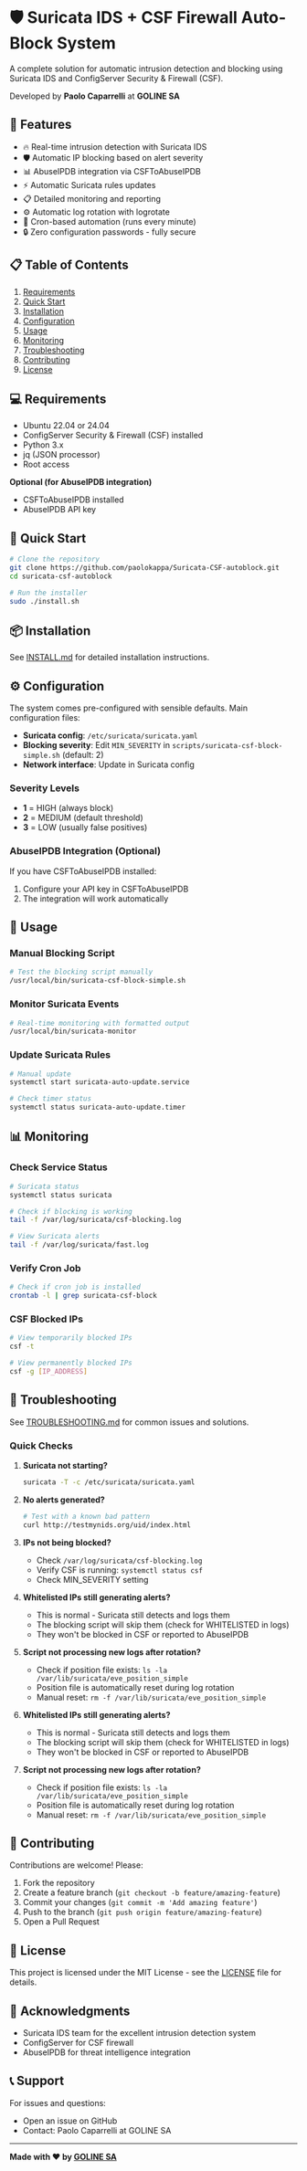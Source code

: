 # 🛡️ Suricata IDS + CSF Firewall Auto-Block System

A complete solution for automatic intrusion detection and blocking using Suricata IDS and ConfigServer Security & Firewall (CSF).

Developed by **Paolo Caparrelli** at **GOLINE SA**

## 🚀 Features

- 🔥 Real-time intrusion detection with Suricata IDS
- 🛡️ Automatic IP blocking based on alert severity
- 📊 AbuseIPDB integration via CSFToAbuseIPDB
- ⚡ Automatic Suricata rules updates
- 📋 Detailed monitoring and reporting
- ⚙️ Automatic log rotation with logrotate
- 🔧 Cron-based automation (runs every minute)
- 🔒 Zero configuration passwords - fully secure

## 📋 Table of Contents

1. [Requirements](#-requirements)
2. [Quick Start](#-quick-start)
3. [Installation](#-installation)
4. [Configuration](#-configuration)
5. [Usage](#-usage)
6. [Monitoring](#-monitoring)
7. [Troubleshooting](#-troubleshooting)
8. [Contributing](#-contributing)
9. [License](#-license)

## 💻 Requirements

- Ubuntu 22.04 or 24.04
- ConfigServer Security & Firewall (CSF) installed
- Python 3.x
- jq (JSON processor)
- Root access

**Optional (for AbuseIPDB integration)**
- CSFToAbuseIPDB installed
- AbuseIPDB API key

## 🚀 Quick Start

```bash
# Clone the repository
git clone https://github.com/paolokappa/Suricata-CSF-autoblock.git
cd suricata-csf-autoblock

# Run the installer
sudo ./install.sh
```

## 📦 Installation

See [INSTALL.md](docs/INSTALL.md) for detailed installation instructions.

## ⚙️ Configuration

The system comes pre-configured with sensible defaults. Main configuration files:

- **Suricata config**: `/etc/suricata/suricata.yaml`
- **Blocking severity**: Edit `MIN_SEVERITY` in `scripts/suricata-csf-block-simple.sh` (default: 2)
- **Network interface**: Update in Suricata config

### Severity Levels

- **1** = HIGH (always block)
- **2** = MEDIUM (default threshold)
- **3** = LOW (usually false positives)

### AbuseIPDB Integration (Optional)

If you have CSFToAbuseIPDB installed:
1. Configure your API key in CSFToAbuseIPDB
2. The integration will work automatically

## 🎯 Usage

### Manual Blocking Script

```bash
# Test the blocking script manually
/usr/local/bin/suricata-csf-block-simple.sh
```

### Monitor Suricata Events

```bash
# Real-time monitoring with formatted output
/usr/local/bin/suricata-monitor
```

### Update Suricata Rules

```bash
# Manual update
systemctl start suricata-auto-update.service

# Check timer status
systemctl status suricata-auto-update.timer
```

## 📊 Monitoring

### Check Service Status

```bash
# Suricata status
systemctl status suricata

# Check if blocking is working
tail -f /var/log/suricata/csf-blocking.log

# View Suricata alerts
tail -f /var/log/suricata/fast.log
```

### Verify Cron Job

```bash
# Check if cron job is installed
crontab -l | grep suricata-csf-block
```

### CSF Blocked IPs

```bash
# View temporarily blocked IPs
csf -t

# View permanently blocked IPs
csf -g [IP_ADDRESS]
```

## 🔧 Troubleshooting

See [TROUBLESHOOTING.md](docs/TROUBLESHOOTING.md) for common issues and solutions.

### Quick Checks

1. **Suricata not starting?**
   ```bash
   suricata -T -c /etc/suricata/suricata.yaml
   ```

2. **No alerts generated?**
   ```bash
   # Test with a known bad pattern
   curl http://testmynids.org/uid/index.html
   ```

3. **IPs not being blocked?**
   - Check `/var/log/suricata/csf-blocking.log`
   - Verify CSF is running: `systemctl status csf`
   - Check MIN_SEVERITY setting

4. **Whitelisted IPs still generating alerts?**
   - This is normal - Suricata still detects and logs them
   - The blocking script will skip them (check for WHITELISTED in logs)
   - They won't be blocked in CSF or reported to AbuseIPDB

5. **Script not processing new logs after rotation?**
   - Check if position file exists: `ls -la /var/lib/suricata/eve_position_simple`
   - Position file is automatically reset during log rotation
   - Manual reset: `rm -f /var/lib/suricata/eve_position_simple`

4. **Whitelisted IPs still generating alerts?**
   - This is normal - Suricata still detects and logs them
   - The blocking script will skip them (check for WHITELISTED in logs)
   - They won't be blocked in CSF or reported to AbuseIPDB

5. **Script not processing new logs after rotation?**
   - Check if position file exists: `ls -la /var/lib/suricata/eve_position_simple`
   - Position file is automatically reset during log rotation
   - Manual reset: `rm -f /var/lib/suricata/eve_position_simple`

## 🤝 Contributing

Contributions are welcome! Please:

1. Fork the repository
2. Create a feature branch (`git checkout -b feature/amazing-feature`)
3. Commit your changes (`git commit -m 'Add amazing feature'`)
4. Push to the branch (`git push origin feature/amazing-feature`)
5. Open a Pull Request

## 📄 License

This project is licensed under the MIT License - see the [LICENSE](LICENSE) file for details.

## 🙏 Acknowledgments

- Suricata IDS team for the excellent intrusion detection system
- ConfigServer for CSF firewall
- AbuseIPDB for threat intelligence integration

## 📞 Support

For issues and questions:
- Open an issue on GitHub
- Contact: Paolo Caparrelli at GOLINE SA

---

**Made with ❤️ by [GOLINE SA](https://www.goline.ch)**
